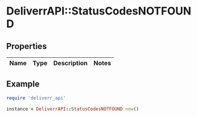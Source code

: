 # DeliverrAPI::StatusCodesNOTFOUND

## Properties

| Name | Type | Description | Notes |
| ---- | ---- | ----------- | ----- |

## Example

```ruby
require 'deliverr_api'

instance = DeliverrAPI::StatusCodesNOTFOUND.new()
```

